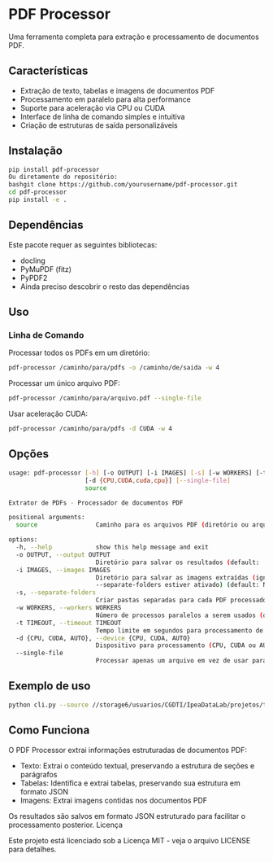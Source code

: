 # PDF Processor

Uma ferramenta completa para extração e processamento de documentos PDF.

## Características

- Extração de texto, tabelas e imagens de documentos PDF
- Processamento em paralelo para alta performance
- Suporte para aceleração via CPU ou CUDA
- Interface de linha de comando simples e intuitiva
- Criação de estruturas de saída personalizáveis

## Instalação

```bash
pip install pdf-processor
Ou diretamente do repositório:
bashgit clone https://github.com/yourusername/pdf-processor.git
cd pdf-processor
pip install -e .
```

## Dependências
Este pacote requer as seguintes bibliotecas:

- docling
- PyMuPDF (fitz)
- PyPDF2
- Ainda preciso descobrir o resto das dependências

## Uso
### Linha de Comando
Processar todos os PDFs em um diretório:
```bash
pdf-processor /caminho/para/pdfs -o /caminho/de/saida -w 4
```
Processar um único arquivo PDF:
```bash
pdf-processor /caminho/para/arquivo.pdf --single-file
```
Usar aceleração CUDA:
```bash
pdf-processor /caminho/para/pdfs -d CUDA -w 4
```

## Opções
```bash
usage: pdf-processor [-h] [-o OUTPUT] [-i IMAGES] [-s] [-w WORKERS] [-t TIMEOUT]
                     [-d {CPU,CUDA,cuda,cpu}] [--single-file]
                     source

Extrator de PDFs - Processador de documentos PDF

positional arguments:
  source                Caminho para os arquivos PDF (diretório ou arquivo único)

options:
  -h, --help            show this help message and exit
  -o OUTPUT, --output OUTPUT
                        Diretório para salvar os resultados (default: ./resultados)
  -i IMAGES, --images IMAGES
                        Diretório para salvar as imagens extraídas (ignorado se
                        --separate-folders estiver ativado) (default: None)
  -s, --separate-folders
                        Criar pastas separadas para cada PDF processado (default: False)
  -w WORKERS, --workers WORKERS
                        Número de processos paralelos a serem usados (default: 4)
  -t TIMEOUT, --timeout TIMEOUT
                        Tempo limite em segundos para processamento de cada PDF (default: 900)
  -d {CPU, CUDA, AUTO}, --device {CPU, CUDA, AUTO}
                        Dispositivo para processamento (CPU, CUDA ou AUTO) (default: CPU)
  --single-file         
                        Processar apenas um arquivo em vez de usar paralelismo (default: False)
```

## Exemplo de uso
```bash
python cli.py --source //storage6/usuarios/CGDTI/IpeaDataLab/projetos/ted_mdic/BrasilMaisProdutivo/pastas_pdfs/TDs --output D:/Users/B19943781742/Desktop/teste --separate-folders --workers 6 --timeout 720 --device CPU --markdown-also
```


## Como Funciona
O PDF Processor extrai informações estruturadas de documentos PDF:

- Texto: Extrai o conteúdo textual, preservando a estrutura de seções e parágrafos
- Tabelas: Identifica e extrai tabelas, preservando sua estrutura em formato JSON
- Imagens: Extrai imagens contidas nos documentos PDF

Os resultados são salvos em formato JSON estruturado para facilitar o processamento posterior.
Licença

Este projeto está licenciado sob a Licença MIT - veja o arquivo LICENSE para detalhes.
